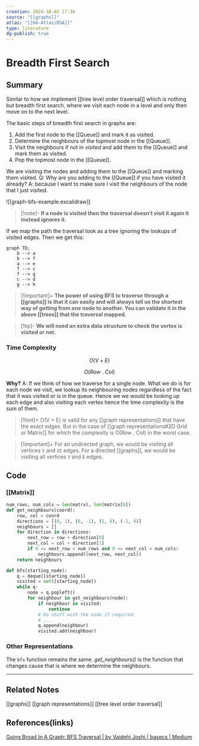 ```yaml
---
creation: 2024-10-02 17:36
source: "[[graphs]]"
atlas: "[[04-Atlas/DSA]]"
type: literature
dg-publish: true
---
```

# Breadth First Search
## Summary
Similar to how we implement [[tree level order traversal]] which is nothing but breadth first search, where we visit each node in a level and only then move on to the next level. 

The basic steps of breadth first search in graphs are: 
1. Add the first node to the [[Queue]] and mark it as visited. 
2. Determine the neighbours of the topmost node in the [[Queue]].
3. Visit the neighbours if not in *visited* and add them to the [[Queue]] and mark them as visited. 
4. Pop the topmost node in the [[Queue]].

We are visiting the nodes and adding them to the [[Queue]] and marking them visited. 
Q: Why are you adding to the [[Queue]] if you have visited it already? 
A: because I want to make sure I visit the neighbours of the node that I just visited. 

![[graph-bfs-example.excalidraw]]

> [!note]-
> **If a node is visited then the traversal doesn't visit it again it instead ignores it.**

If we map the path the traversal took as a tree ignoring the lookups of visited edges. Then we get this:
```mermaid
graph TD;
	b --> a
	b --> f
	a --> e
	f --> c
	f --> g
	c --> d
	g --> h
```

> [!important]+
> **The power of using BFS to traverse through a [[graphs]] is that it can easily and will always tell us the shortest way of getting from one node to another. You can validate it in the above [[trees]] that the traversal mapped.**

> [!tip]-
> **We will need an extra data structure to check the vertex is visited or not.**

### Time Complexity

$$
O(V + E)
$$

$$O(Row \ . \ Col)$$

**Why?** 
A: If we think of how we traverse for a single node. What we do is for each node we visit, we lookup its neighbouring nodes regardless of the fact that it was visited or is in the queue. Hence we we would be looking up each edge and also visiting each vertex hence the time complexity is the sum of them. 

> [!hint]+
> O(V + E) is valid for any [[graph representations]] that have the exact edges. But in the case of [[graph representations#2D Grid or Matrix]] for which the complexity is O(Row . Col) in the worst case.


> [!important]+
> For an undirected graph, we would be visiting all vertices `V` and `2E` edges. For a directed [[graphs]], we would be visiting all vertices `V` and `E` edges. 

## Code

### [[Matrix]]
```python
num_rows, num_cols = len(matrx), len(matrix[0])
def get_neighbours(coord):
	row, col = coord
	directions = [(0, 1), (0, -1), (1, 0), (-1, 0)]
	neighbours = []
	for direction in directions:
		next_row = row + direction[0]
		next_col = col + direction[1]
		if 0 <= next_row < num_rows and 0 <= next_col < num_cols:
			neighbours.append((next_row, next_col))
	return neighbours

def bfs(starting_node):
	q = deque([starting_node])
	visited = set([starting_node])
	while q:
		node = q.popleft()
		for neighbour in get_neighbours(node):
			if neighbour in visited:
				continue 
			# Do stuff with the node if required
			# ...
			q.append(neighbour)
			visited.add(neighbour)
```

### Other Representations
The `bfs` function remains the same. *get_neighbours()* is the function that changes cause that is where we determine the neighbours.

---
## Related Notes
[[graphs]] 
[[graph representations]] 
[[tree level order traversal]] 

## References(links)
[Going Broad In A Graph: BFS Traversal | by Vaidehi Joshi | basecs | Medium](https://medium.com/basecs/going-broad-in-a-graph-bfs-traversal-959bd1a09255)